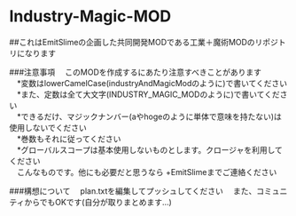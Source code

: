 # Industry-Magic-MOD

##これはEmitSlimeの企画した共同開発MODである工業＋魔術MODのリポジトリになります

###注意事項
　このMODを作成するにあたり注意すべきことがあります  
　*変数はlowerCamelCase(industryAndMagicModのように)で書いてください  
　*また、定数は全て大文字(INDUSTRY_MAGIC_MODのように)で書いてください  
　*できるだけ、マジックナンバー(aやhogeのように単体で意味を持たない)は使用しないでください  
　*巻数もそれに従ってください  
　*グローバルスコープは基本使用しないものとします。クロージャを利用してください  
　こんなものです。他にも必要だと思うなら +EmitSlimeまでご連絡ください  

###構想について
　plan.txtを編集してプッシュしてください
　また、コミュニティからでもOKです(自分が取りまとめます…)